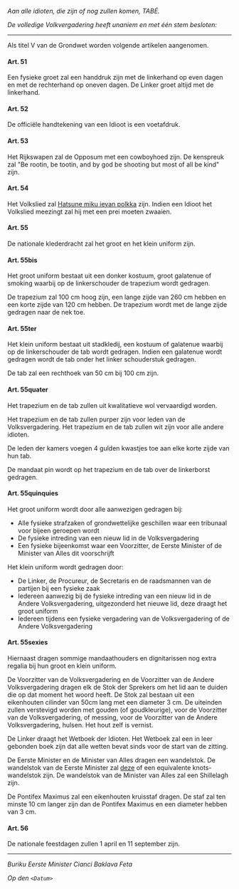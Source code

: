 _Aan alle idioten, die zijn of nog zullen komen, TABÉ._

_De volledige Volkvergadering heeft unaniem en met één stem besloten:_

--------------------------
Als titel V van de Grondwet worden volgende artikelen aangenomen.

#### Art. 51
Een fysieke groet zal een handdruk zijn met de linkerhand op even dagen en met de rechterhand op oneven dagen. De Linker groet altijd met de linkerhand.

#### Art. 52
De officiële handtekening van een Idioot is een voetafdruk.

#### Art. 53
Het Rijkswapen zal de Opposum met een cowboyhoed zijn. De kenspreuk zal "Be rootin, be tootin, and by god be shooting but most of all be kind" zijn.

#### Art. 54
Het Volkslied zal [Hatsune miku ievan polkka](https://www.youtube.com/watch?v=widZEAJc0QM) zijn. Indien een Idioot het Volkslied meezingt zal hij met een prei moeten zwaaien.

#### Art. 55
De nationale klederdracht zal het groot en het klein uniform zijn.

#### Art. 55bis
Het groot uniform bestaat uit een donker kostuum, groot galatenue of smoking waarbij op de linkerschouder de trapezium wordt gedragen.

De trapezium zal 100 cm hoog zijn, een lange zijde van 260 cm hebben en een korte zijde van 120 cm hebben.
De trapezium wordt met de lange zijde gedragen naar de nek toe.

#### Art. 55ter
Het klein uniform bestaat uit stadkledij, een kostuum of galatenue waarbij op de linkerschouder de tab wordt gedragen. 
Indien een galatenue wordt gedragen wordt de tab onder het linker schouderstuk gedragen.

De tab zal een rechthoek van 50 cm bij 100 cm zijn.

#### Art. 55quater
Het trapezium en de tab zullen uit kwalitatieve wol vervaardigd worden.

Het trapezium en de tab zullen purper zijn voor leden van de Volksvergadering.
Het trapezium en de tab zullen wit zijn voor alle andere idioten.

De leden der kamers voegen 4 gulden kwastjes toe aan elke korte zijde van hun tab.

De mandaat pin wordt op het trapezium en de tab over de linkerborst gedragen.

#### Art. 55quinquies
Het groot uniform wordt door alle aanwezigen gedragen bij: 

* Alle fysieke strafzaken of grondwettelijke geschillen waar een tribunaal voor bijeen geroepen wordt
* De fysieke intreding van een nieuw lid in de Volksvergadering
* Een fysieke bijeenkomst waar een Voorzitter, de Eerste Minister of de Minister van Alles dit voorschrijft

Het klein uniform wordt gedragen door:

* De Linker, de Procureur, de Secretaris en de raadsmannen van de partijen bij een fysieke zaak
* Iedereen aanwezig bij de fysieke intreding van een nieuw lid in de Andere Volksvergadering, uitgezonderd het nieuwe lid, deze draagt het groot uniform
* Iedereen tijdens een fysieke vergadering van de Volksvergadering of de Andere Volksvergadering

#### Art. 55sexies
Hiernaast dragen sommige mandaathouders en dignitarissen nog extra regalia bij hun groot en klein uniform.

De Voorzitter van de Volksvergadering en de Voorzitter van de Andere Volksvergadering dragen elk de Stok der Sprekers om het lid aan te duiden die op dat moment het woord heeft.
De Stok zal bestaan uit een eikenhouten cilinder van 50cm lang met een diameter 3 cm. De uiteinden zullen verstevigd worden met gouden (of goudkleurige), voor de Voorzitter van de Volksvergadering, of messing, voor de Voorzitter van de Andere Volksvergadering, hulsen. Het hout zelf is vernist.

De Linker draagt het Wetboek der Idioten. 
Het Wetboek zal een in leer gebonden boek zijn dat alle wetten bevat sinds voor de start van de zitting.

De Eerste Minister en de Minister van Alles dragen een wandelstok.
De wandelstok van de Eerste Minister zal [deze](https://www.celticwebmerchant.com/nl/houten-wandelstok-met-knots.html) of een equivalente knots-wandelstok zijn.
De wandelstok van de Minister van Alles zal een Shillelagh zijn.

De Pontifex Maximus zal een eikenhouten kruisstaf dragen. De staf zal ten minste 10 cm langer zijn dan de Pontifex Maximus en een diameter hebben van 3 cm.

#### Art. 56
De nationale feestdagen zullen 1 april en 11 september zijn.

--------------------------

_Buriku Eerste Minister Cianci Baklava Feta_

_Op den ``<Datum>``_